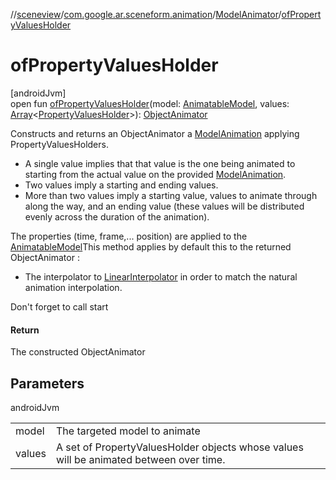 //[sceneview](../../../index.md)/[com.google.ar.sceneform.animation](../index.md)/[ModelAnimator](index.md)/[ofPropertyValuesHolder](of-property-values-holder.md)

# ofPropertyValuesHolder

[androidJvm]\
open fun [ofPropertyValuesHolder](of-property-values-holder.md)(model: [AnimatableModel](../-animatable-model/index.md), values: [Array](https://kotlinlang.org/api/latest/jvm/stdlib/kotlin/-array/index.html)&lt;[PropertyValuesHolder](https://developer.android.com/reference/kotlin/android/animation/PropertyValuesHolder.html)&gt;): [ObjectAnimator](https://developer.android.com/reference/kotlin/android/animation/ObjectAnimator.html)

Constructs and returns an ObjectAnimator a [ModelAnimation](../-model-animation/index.md) applying PropertyValuesHolders. 

- A single value implies that that value is the one being animated to starting from the actual value on the provided [ModelAnimation](../-model-animation/index.md).
- Two values imply a starting and ending values.
- More than two values imply a starting value, values to animate through along the way, and an ending value (these values will be distributed evenly across the duration of the animation).

 The properties (time, frame,... position) are applied to the [AnimatableModel](../-animatable-model/index.md)This method applies by default this to the returned ObjectAnimator : 

- The interpolator to [LinearInterpolator](https://developer.android.com/reference/kotlin/android/view/animation/LinearInterpolator.html) in order to match the natural animation interpolation.

Don't forget to call start

#### Return

The constructed ObjectAnimator

## Parameters

androidJvm

| | |
|---|---|
| model | The targeted model to animate |
| values | A set of PropertyValuesHolder objects whose values will be animated between over time. |
